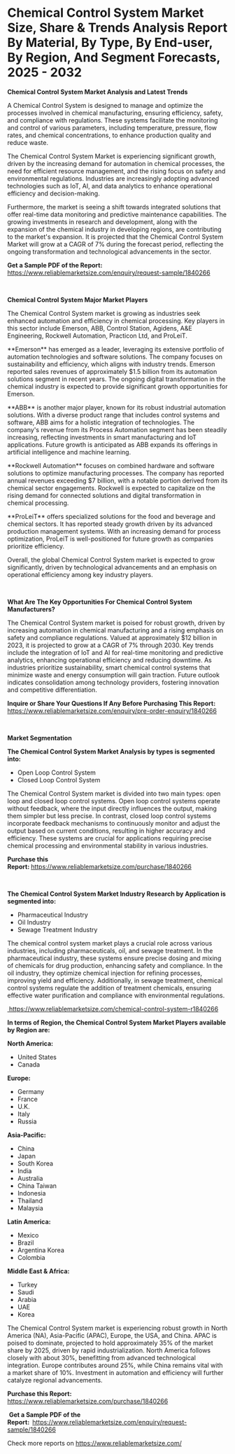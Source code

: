 <p><h1>Chemical Control System Market Size, Share & Trends Analysis Report By Material, By Type, By End-user, By Region, And Segment Forecasts, 2025 - 2032</h1></p><p><strong>Chemical Control System Market Analysis and Latest Trends</strong></p>
<p><p>A Chemical Control System is designed to manage and optimize the processes involved in chemical manufacturing, ensuring efficiency, safety, and compliance with regulations. These systems facilitate the monitoring and control of various parameters, including temperature, pressure, flow rates, and chemical concentrations, to enhance production quality and reduce waste.</p><p>The Chemical Control System Market is experiencing significant growth, driven by the increasing demand for automation in chemical processes, the need for efficient resource management, and the rising focus on safety and environmental regulations. Industries are increasingly adopting advanced technologies such as IoT, AI, and data analytics to enhance operational efficiency and decision-making. </p><p>Furthermore, the market is seeing a shift towards integrated solutions that offer real-time data monitoring and predictive maintenance capabilities. The growing investments in research and development, along with the expansion of the chemical industry in developing regions, are contributing to the market's expansion. It is projected that the Chemical Control System Market will grow at a CAGR of 7% during the forecast period, reflecting the ongoing transformation and technological advancements in the sector.</p></p>
<p><strong>Get a Sample PDF of the Report:&nbsp;</strong> <a href="https://www.reliablemarketsize.com/enquiry/request-sample/1840266?utm_campaign=2769&utm_medium=2&utm_source=Github&utm_content=ia&utm_term=22022025&utm_id=chemical-control-system">https://www.reliablemarketsize.com/enquiry/request-sample/1840266</a></p>
<p>&nbsp;</p>
<p><strong>Chemical Control System Major Market Players</strong></p>
<p><p>The Chemical Control System market is growing as industries seek enhanced automation and efficiency in chemical processing. Key players in this sector include Emerson, ABB, Control Station, Agidens, A&E Engineering, Rockwell Automation, Practicon Ltd, and ProLeiT.</p><p>**Emerson** has emerged as a leader, leveraging its extensive portfolio of automation technologies and software solutions. The company focuses on sustainability and efficiency, which aligns with industry trends. Emerson reported sales revenues of approximately $1.5 billion from its automation solutions segment in recent years. The ongoing digital transformation in the chemical industry is expected to provide significant growth opportunities for Emerson.</p><p>**ABB** is another major player, known for its robust industrial automation solutions. With a diverse product range that includes control systems and software, ABB aims for a holistic integration of technologies. The company's revenue from its Process Automation segment has been steadily increasing, reflecting investments in smart manufacturing and IoT applications. Future growth is anticipated as ABB expands its offerings in artificial intelligence and machine learning.</p><p>**Rockwell Automation** focuses on combined hardware and software solutions to optimize manufacturing processes. The company has reported annual revenues exceeding $7 billion, with a notable portion derived from its chemical sector engagements. Rockwell is expected to capitalize on the rising demand for connected solutions and digital transformation in chemical processing.</p><p>**ProLeiT** offers specialized solutions for the food and beverage and chemical sectors. It has reported steady growth driven by its advanced production management systems. With an increasing demand for process optimization, ProLeiT is well-positioned for future growth as companies prioritize efficiency.</p><p>Overall, the global Chemical Control System market is expected to grow significantly, driven by technological advancements and an emphasis on operational efficiency among key industry players.</p></p>
<p>&nbsp;</p>
<p><strong>What Are The Key Opportunities For Chemical Control System Manufacturers?</strong></p>
<p><p>The Chemical Control System market is poised for robust growth, driven by increasing automation in chemical manufacturing and a rising emphasis on safety and compliance regulations. Valued at approximately $12 billion in 2023, it is projected to grow at a CAGR of 7% through 2030. Key trends include the integration of IoT and AI for real-time monitoring and predictive analytics, enhancing operational efficiency and reducing downtime. As industries prioritize sustainability, smart chemical control systems that minimize waste and energy consumption will gain traction. Future outlook indicates consolidation among technology providers, fostering innovation and competitive differentiation.</p></p>
<p><strong>Inquire or Share Your Questions If Any Before Purchasing This Report:</strong> <a href="https://www.reliablemarketsize.com/enquiry/pre-order-enquiry/1840266?utm_campaign=2769&utm_medium=2&utm_source=Github&utm_content=ia&utm_term=22022025&utm_id=chemical-control-system">https://www.reliablemarketsize.com/enquiry/pre-order-enquiry/1840266</a></p>
<p>&nbsp;</p>
<p><strong>Market Segmentation</strong></p>
<p><strong>The Chemical Control System Market Analysis by types is segmented into:</strong></p>
<p><ul><li>Open Loop Control System</li><li>Closed Loop Control System</li></ul></p>
<p><p>The Chemical Control System market is divided into two main types: open loop and closed loop control systems. Open loop control systems operate without feedback, where the input directly influences the output, making them simpler but less precise. In contrast, closed loop control systems incorporate feedback mechanisms to continuously monitor and adjust the output based on current conditions, resulting in higher accuracy and efficiency. These systems are crucial for applications requiring precise chemical processing and environmental stability in various industries.</p></p>
<p><strong>Purchase this Report:&nbsp;</strong><a href="https://www.reliablemarketsize.com/purchase/1840266?utm_campaign=2769&utm_medium=2&utm_source=Github&utm_content=ia&utm_term=22022025&utm_id=chemical-control-system">https://www.reliablemarketsize.com/purchase/1840266</a></p>
<p>&nbsp;</p>
<p><strong>The Chemical Control System Market Industry Research by Application is segmented into:</strong></p>
<p><ul><li>Pharmaceutical Industry</li><li>Oil Industry</li><li>Sewage Treatment Industry</li></ul></p>
<p><p>The chemical control system market plays a crucial role across various industries, including pharmaceuticals, oil, and sewage treatment. In the pharmaceutical industry, these systems ensure precise dosing and mixing of chemicals for drug production, enhancing safety and compliance. In the oil industry, they optimize chemical injection for refining processes, improving yield and efficiency. Additionally, in sewage treatment, chemical control systems regulate the addition of treatment chemicals, ensuring effective water purification and compliance with environmental regulations.</p></p>
<p><a href="https://www.reliablemarketsize.com/chemical-control-system-r1840266?utm_campaign=2769&utm_medium=2&utm_source=Github&utm_content=ia&utm_term=22022025&utm_id=chemical-control-system">&nbsp;https://www.reliablemarketsize.com/chemical-control-system-r1840266</a></p>
<p><strong>In terms of Region, the Chemical Control System Market Players available by Region are:</strong></p>
<p>
    <p> <strong> North America: </strong>
        <ul>
            <li>United States</li>
            <li>Canada</li>
        </ul>
        </p> 
    <p> <strong> Europe: </strong>
        <ul>
            <li>Germany</li>
            <li>France</li>
            <li>U.K.</li>
            <li>Italy</li>
            <li>Russia</li>
        </ul>
        </p> 
    <p> <strong> Asia-Pacific: </strong>
        <ul>
            <li>China</li>
            <li>Japan</li>
            <li>South Korea</li>
            <li>India</li>
            <li>Australia</li>
            <li>China Taiwan</li>
            <li>Indonesia</li>
            <li>Thailand</li>
            <li>Malaysia</li>
        </ul>
        </p> 
    <p> <strong> Latin America: </strong>
        <ul>
            <li>Mexico</li>
            <li>Brazil</li>
            <li>Argentina Korea</li>
            <li>Colombia</li>
        </ul>
        </p> 
    <p> <strong> Middle East & Africa: </strong>
        <ul>
            <li>Turkey</li>
            <li>Saudi</li>
            <li>Arabia</li>
            <li>UAE</li>
            <li>Korea</li>
        </ul>
    </p>
    </p>
<p><p>The Chemical Control System market is experiencing robust growth in North America (NA), Asia-Pacific (APAC), Europe, the USA, and China. APAC is poised to dominate, projected to hold approximately 35% of the market share by 2025, driven by rapid industrialization. North America follows closely with about 30%, benefitting from advanced technological integration. Europe contributes around 25%, while China remains vital with a market share of 10%. Investment in automation and efficiency will further catalyze regional advancements.</p></p>
<p><strong>Purchase this Report: </strong><a href="https://www.reliablemarketsize.com/purchase/1840266?utm_campaign=2769&utm_medium=2&utm_source=Github&utm_content=ia&utm_term=22022025&utm_id=chemical-control-system">https://www.reliablemarketsize.com/purchase/1840266</a></p>
<p>&nbsp;<strong>Get a Sample PDF of the Report:&nbsp;&nbsp;</strong><a href="https://www.reliablemarketsize.com/enquiry/request-sample/1840266?utm_campaign=2769&utm_medium=2&utm_source=Github&utm_content=ia&utm_term=22022025&utm_id=chemical-control-system">https://www.reliablemarketsize.com/enquiry/request-sample/1840266</a></p>
<p><strong></strong></p>
<p>Check more reports on <a href="https://www.reliablemarketsize.com/?utm_campaign=2769&utm_medium=2&utm_source=Github&utm_content=ia&utm_term=22022025&utm_id=chemical-control-system">https://www.reliablemarketsize.com/</a></p>